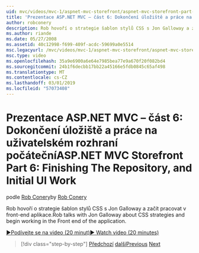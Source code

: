 ```yaml
---
uid: mvc/videos/mvc-1/aspnet-mvc-storefront/aspnet-mvc-storefront-part-6-finishing-the-repository-and-initial-ui-work
title: 'Prezentace ASP.NET MVC – část 6: Dokončení úložiště a práce na uživatelském rozhraní počáteční | Dokumentace Microsoftu'
author: robconery
description: Rob hovoří o strategie šablon stylů CSS s Jon Galloway a začít pracovat v front-end aplikace.
ms.author: riande
ms.date: 05/27/2008
ms.assetid: 40c12998-f699-409f-acdc-59699a0e5514
msc.legacyurl: /mvc/videos/mvc-1/aspnet-mvc-storefront/aspnet-mvc-storefront-part-6-finishing-the-repository-and-initial-ui-work
msc.type: video
ms.openlocfilehash: 35a9e6900a6e64e7985bea77e9a670f20f082bd4
ms.sourcegitcommit: 24b1f6decbb17bb22a45166e5fdb0845c65af498
ms.translationtype: MT
ms.contentlocale: cs-CZ
ms.lasthandoff: 03/01/2019
ms.locfileid: "57073408"
---
```

<a name="aspnet-mvc-storefront-part-6-finishing-the-repository-and-initial-ui-work"></a><span data-ttu-id="e9627-103">Prezentace ASP.NET MVC – část 6: Dokončení úložiště a práce na uživatelském rozhraní počáteční</span><span class="sxs-lookup"><span data-stu-id="e9627-103">ASP.NET MVC Storefront Part 6: Finishing The Repository, and Initial UI Work</span></span>
====================
<span data-ttu-id="e9627-104">podle [Rob Conery](https://github.com/robconery)</span><span class="sxs-lookup"><span data-stu-id="e9627-104">by [Rob Conery](https://github.com/robconery)</span></span>

<span data-ttu-id="e9627-105">Rob hovoří o strategie šablon stylů CSS s Jon Galloway a začít pracovat v front-end aplikace.</span><span class="sxs-lookup"><span data-stu-id="e9627-105">Rob talks with Jon Galloway about CSS strategies and begin working in the Front end of the application.</span></span>

[<span data-ttu-id="e9627-106">&#9654;Podívejte se na video (20 minut)</span><span class="sxs-lookup"><span data-stu-id="e9627-106">&#9654; Watch video (20 minutes)</span></span>](https://channel9.msdn.com/Blogs/ASP-NET-Site-Videos/aspnet-mvc-storefront-part-6-finishing-the-repository-and-initial-ui-work)

> [!div class="step-by-step"]
> <span data-ttu-id="e9627-107">[Předchozí](aspnet-mvc-storefront-part-5-globalization.md)
> [další](aspnet-mvc-storefront-part-7-routing-and-ui-work.md)</span><span class="sxs-lookup"><span data-stu-id="e9627-107">[Previous](aspnet-mvc-storefront-part-5-globalization.md)
[Next](aspnet-mvc-storefront-part-7-routing-and-ui-work.md)</span></span>
